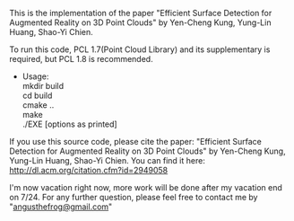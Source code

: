 This is the implementation of the paper "Efficient Surface Detection for Augmented Reality on 3D Point Clouds"
by Yen-Cheng Kung, Yung-Lin Huang, Shao-Yi Chien.

To run this code,
PCL 1.7(Point Cloud Library) and its supplementary is required,
but PCL 1.8 is recommended.

* Usage:<br />
mkdir build<br />
cd build<br />
cmake ..<br />
make<br />
./EXE [options as printed]


If you use this source code, please cite the paper: "Efficient Surface Detection for Augmented Reality on 3D Point Clouds" by Yen-Cheng Kung, Yung-Lin Huang, Shao-Yi Chien.
You can find it here: http://dl.acm.org/citation.cfm?id=2949058

I'm now vacation right now, more work will be done after my vacation end on 7/24.
For any further question,
please feel free to contact me by "angusthefrog@gmail.com"
